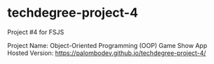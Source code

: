 # techdegree-project-4
Project #4 for FSJS

Project Name: Object-Oriented Programming (OOP) Game Show App
Hosted Version: https://palombodev.github.io/techdegree-project-4/
